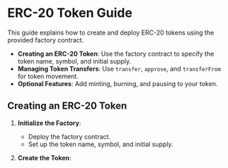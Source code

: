# ERC-20 Token Guide

This guide explains how to create and deploy ERC-20 tokens using the provided factory contract.

- **Creating an ERC-20 Token**: Use the factory contract to specify the token name, symbol, and initial supply.
- **Managing Token Transfers**: Use `transfer`, `approve`, and `transferFrom` for token movement.
- **Optional Features**: Add minting, burning, and pausing to your token.

## Creating an ERC-20 Token

1. **Initialize the Factory**:
   - Deploy the factory contract.
   - Set up the token name, symbol, and initial supply.

2. **Create the Token**:

